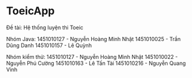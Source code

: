 # ToeicApp
Đề tài: Hệ thống luyện thi Toeic

Nhóm Java: 
1451010127 - Nguyễn Hoàng Minh Nhật
1451010025 - Trần Dũng Danh
1451010157 - Lê Quỳnh
           
Nhóm kiểm thử: 
1451010127 - Nguyễn Hoàng Minh Nhật
1451010022 - Nguyễn Phú Cường
1451010163 - Lê Tấn Tài
1451010216 - Nguyễn Quang Vinh
